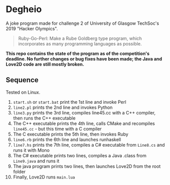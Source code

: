 Degheio
=======
A joke program made for challenge 2 of University of Glasgow TechSoc's 2019 "Hacker Olympics".

> Ruby-Go-Perl: Make a Rube Goldberg type program, which incorporates as many programming languages as possible.

**This repo contains the state of the program as of the competition's deadline.
No further changes or bug fixes have been made; the Java and Love2D code are still mostly broken.**

## Sequence
Tested on Linux.
1. `start.sh` or `start.bat` print the 1st line and invoke Perl
2. `line2.pl` prints the 2nd line and invokes Python
3. `line3.py` prints the 3rd line, compiles line45.cc with a C++ compiler, then runs the C++ executable
4. The C++ executable prints the 4th line, calls CMake and recompiles `line45.cc` - but this time with a C compiler
5. The C executable prints the 5th line, then invokes Ruby
6. `line6.rb` prints the 6th line and launches runhaskell
7. `line7.hs` prints the 7th line, compiles a C# executable from `Line8.cs` and runs it with Mono
8. The C# executable prints two lines, compiles a Java .class from `Line9.java` and runs it
9. The java program prints two lines, then launches Love2D from the root folder
10. Finally, Love2D runs `main.lua`



